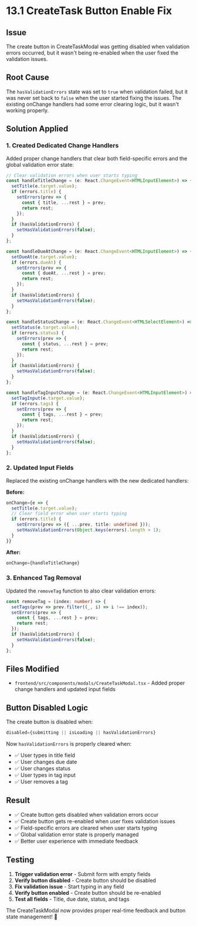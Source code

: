 # 13.1 CreateTask Button Enable Fix

## Issue
The create button in CreateTaskModal was getting disabled when validation errors occurred, but it wasn't being re-enabled when the user fixed the validation issues.

## Root Cause
The `hasValidationErrors` state was set to `true` when validation failed, but it was never set back to `false` when the user started fixing the issues. The existing onChange handlers had some error clearing logic, but it wasn't working properly.

## Solution Applied

### 1. Created Dedicated Change Handlers
Added proper change handlers that clear both field-specific errors and the global validation error state:

```typescript
// Clear validation errors when user starts typing
const handleTitleChange = (e: React.ChangeEvent<HTMLInputElement>) => {
  setTitle(e.target.value);
  if (errors.title) {
    setErrors(prev => {
      const { title, ...rest } = prev;
      return rest;
    });
  }
  if (hasValidationErrors) {
    setHasValidationErrors(false);
  }
};

const handleDueAtChange = (e: React.ChangeEvent<HTMLInputElement>) => {
  setDueAt(e.target.value);
  if (errors.dueAt) {
    setErrors(prev => {
      const { dueAt, ...rest } = prev;
      return rest;
    });
  }
  if (hasValidationErrors) {
    setHasValidationErrors(false);
  }
};

const handleStatusChange = (e: React.ChangeEvent<HTMLSelectElement>) => {
  setStatus(e.target.value);
  if (errors.status) {
    setErrors(prev => {
      const { status, ...rest } = prev;
      return rest;
    });
  }
  if (hasValidationErrors) {
    setHasValidationErrors(false);
  }
};

const handleTagInputChange = (e: React.ChangeEvent<HTMLInputElement>) => {
  setTagInput(e.target.value);
  if (errors.tags) {
    setErrors(prev => {
      const { tags, ...rest } = prev;
      return rest;
    });
  }
  if (hasValidationErrors) {
    setHasValidationErrors(false);
  }
};
```

### 2. Updated Input Fields
Replaced the existing onChange handlers with the new dedicated handlers:

**Before:**
```typescript
onChange={e => {
  setTitle(e.target.value);
  // Clear field error when user starts typing
  if (errors.title) {
    setErrors(prev => ({ ...prev, title: undefined }));
    setHasValidationErrors(Object.keys(errors).length > 1);
  }
}}
```

**After:**
```typescript
onChange={handleTitleChange}
```

### 3. Enhanced Tag Removal
Updated the `removeTag` function to also clear validation errors:

```typescript
const removeTag = (index: number) => {
  setTags(prev => prev.filter((_, i) => i !== index));
  setErrors(prev => {
    const { tags, ...rest } = prev;
    return rest;
  });
  if (hasValidationErrors) {
    setHasValidationErrors(false);
  }
};
```

## Files Modified
- `frontend/src/components/modals/CreateTaskModal.tsx` - Added proper change handlers and updated input fields

## Button Disabled Logic
The create button is disabled when:
```typescript
disabled={submitting || isLoading || hasValidationErrors}
```

Now `hasValidationErrors` is properly cleared when:
- ✅ User types in title field
- ✅ User changes due date
- ✅ User changes status
- ✅ User types in tag input
- ✅ User removes a tag

## Result
- ✅ Create button gets disabled when validation errors occur
- ✅ Create button gets re-enabled when user fixes validation issues
- ✅ Field-specific errors are cleared when user starts typing
- ✅ Global validation error state is properly managed
- ✅ Better user experience with immediate feedback

## Testing
1. **Trigger validation error** - Submit form with empty fields
2. **Verify button disabled** - Create button should be disabled
3. **Fix validation issue** - Start typing in any field
4. **Verify button enabled** - Create button should be re-enabled
5. **Test all fields** - Title, due date, status, and tags

The CreateTaskModal now provides proper real-time feedback and button state management! 🚀
